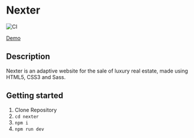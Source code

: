 # Nexter

![CI](https://github.com/DenisKulik/nexter/actions/workflows/github-actions.yml/badge.svg)

[Demo](https://deniskulik.github.io/nexter/)

## Description


Nexter is an adaptive website for the sale of luxury real estate, made using HTML5, CSS3 and Sass.

## Getting started

1. Clone Repository
2. `cd nexter`
3. `npm i`
4. `npm run dev`
